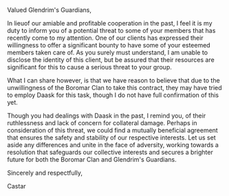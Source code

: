 Valued Glendrim's Guardians,

In lieuof our amiable and profitable cooperation in the past, I feel it is my duty to inform you of a potential threat to some of your members that has recently come to my attention. One of our clients has expressed their willingness to offer a significant bounty to have some of your esteemed members taken care of. As you surely must understand, I am unable to disclose the identity of this client, but be assured that their resources are significant for this to cause a serious threat to your group.

What I can share however, is that we have reason to believe that due to the unwillingness of the Boromar Clan to take this contract, they may have tried to employ Daask for this task, though I do not have full confirmation of this yet.

Though you had dealings with Daask in the past, I remind you, of their ruthlessness and lack of concern for collateral damage. Perhaps in consideration of this threat, we could find a mutually beneficial agreement that ensures the safety and stability of our respective interests. Let us set aside any differences and unite in the face of adversity, working towards a resolution that safeguards our collective interests and secures a brighter future for both the Boromar Clan and Glendrim's Guardians.

Sincerely and respectfully,

Castar